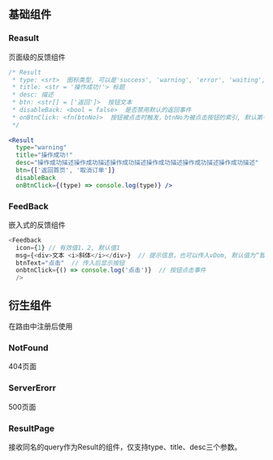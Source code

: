 ## 基础组件
### Reasult
页面级的反馈组件
```jsx harmony
/* Result
 * type: <srt>  图标类型, 可以是'success', 'warning', 'error', 'waiting', '404', '500'
 * title: <str = '操作成功!'> 标题
 * desc: 描述
 * btn: <str[] = ['返回']>  按钮文本
 * disableBack: <bool = false>  是否禁用默认的返回事件
 * onBtnClick: <fn(btnNo)>  按钮被点击时触发，btnNo为被点击按钮的索引, 默认第一个按钮点击会返回上一页
 */
  
<Result
  type="warning"
  title="操作成功!"
  desc="操作成功描述操作成功描述操作成功描述操作成功描述操作成功描述操作成功描述"
  btn={['返回首页', '取消订单']}
  disableBack
  onBtnClick={(type) => console.log(type)} />
```

### FeedBack
嵌入式的反馈组件
```js
<Feedback 
  icon={1} // 有效值1、2, 默认值1
  msg={<div>文本 <i>斜体</i></div>}  // 提示信息，也可以传入vDom, 默认值为“暂无数据”
  btnText="点击"  // 传入后显示按钮
  onbtnClick={() => console.log('点击')}  // 按钮点击事件
  />
```

## 衍生组件
在路由中注册后使用
### NotFound
404页面

### ServerErorr
500页面

### ResultPage
接收同名的query作为Result的组件，仅支持type、title、desc三个参数。